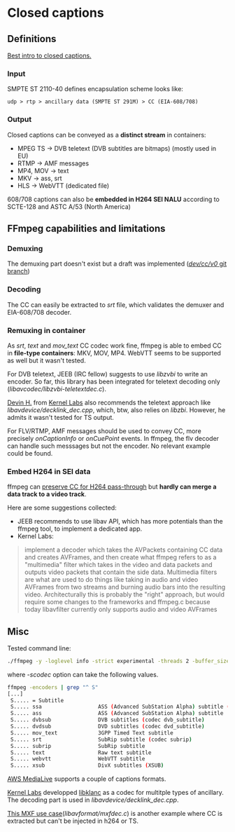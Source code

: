 # Closed captions

## Definitions

[Best intro to closed captions.](https://www.adobe.com/content/dam/acom/en/devnet/video/pdfs/introduction_to_closed_captions.pdf)

### Input

SMPTE ST 2110-40 defines encapsulation scheme looks like:

```
udp > rtp > ancillary data (SMPTE ST 291M) > CC (EIA-608/708)
```

### Output

Closed captions can be conveyed as a **distinct stream** in containers:

* MPEG TS -> DVB teletext (DVB subtitles are bitmaps) (mostly used in EU)
* RTMP -> AMF messages
* MP4, MOV -> text
* MKV -> ass, srt
* HLS -> WebVTT (dedicated file)

608/708 captions can also be **embedded in H264 SEI NALU** according to SCTE-128 and ASTC A/53 (North America)

## FFmpeg capabilities and limitations

### Demuxing

The demuxing part doesn't exist but a draft was implemented ([*dev/cc/v0* git branch](https://github.com/cbcrc/FFmpeg/commits/dev/cc/v0))

### Decoding

The CC can easily be extracted to *srt* file, which validates the demuxer and EIA-608/708 decoder.

### Remuxing in container

As *srt*, *text* and *mov_text* CC codec work fine, ffmpeg is able to embed CC in **file-type containers**: MKV, MOV, MP4. WebVTT seems to be supported as well but it wasn't tested.

For DVB teletext, JEEB (IRC fellow) suggests to use *libzvbi* to write an encoder. So far, this library has been integrated for teletext decoding only (*libavcodec/libzvbi-teletextdec.c*).

[Devin H.](mailto:dheitmueller@kernellabs.com) from [Kernel Labs](http://www.kernellabs.com) also recommends the teletext approach like *libavdevice/decklink_dec.cpp*, which, btw, also relies on *libzbi*. However, he admits it wasn't tested for TS output.

For FLV/RTMP, AMF messages should be used to convey CC, more precisely *onCaptionInfo* or *onCuePoint* events. In ffmpeg, the flv decoder can handle such messsages but not the encoder. No relevant example could be found.

### Embed H264 in SEI data

ffmpeg can [preserve CC for H264 pass-through](https://trac.ffmpeg.org/ticket/1778]) but **hardly can merge a data track to a video track**.

Here are some suggestions collected:

* JEEB recommends to use libav API, which has more potentials than the ffmpeg tool, to implement a dedicated app.
* Kernel Labs:
> implement a decoder which takes the AVPackets containing
> CC data and creates AVFrames, and then create what ffmpeg refers to as
> a "multimedia" filter which takes in the video and data packets and
> outputs video packets that contain the side data.  Multimedia filters
> are what are used to do things like taking in audio and video AVFrames
> from two streams and burning audio bars into the resulting video.
> Architecturally this is probably the "right" approach, but would
> require some changes to the frameworks and ffmpeg.c because today
> libavfilter currently only supports audio and video AVFrames

## Misc

Tested command line:

```sh
./ffmpeg -y -loglevel info -strict experimental -threads 2 -buffer_size 671088640 -protocol_whitelist file,udp,rtp -i /home/transcoder/sdp/emb_176_explora_anc.sdp -fifo_size 1000000000 -smpte2110_timestamp 1 -passlogfile /tmp/ffmpeg2pass  -c:a libfdk_aac -ac 2 -b:a 128k -r 30 -vf yadif=0:-1:0 -s 1280x720 -pix_fmt yuv420p -c:v libx264 -profile:v main -preset fast -level:v 3.1 -b:v 2500k -bufsize:v 5000k -maxrate:v 2500k -a53cc 1 -x264-params b-pyramid=1 -g 30 -keyint_min 16 -pass 1 -refs 6 -scodec text -f tee -map 0:v -map 0:s -map 0:a "[f=mpegts]/tmp/toto.ts|[f=mpegts]udp://@10.177.45.127:5000|[select=\'s:0\']/tmp/toto.srt"
```

where *-scodec* option can take the following values.

```sh
ffmpeg -encoders | grep "^ S"
[...]
 S..... = Subtitle
 S..... ssa                  ASS (Advanced SubStation Alpha) subtitle (codec ass)
 S..... ass                  ASS (Advanced SubStation Alpha) subtitle
 S..... dvbsub               DVB subtitles (codec dvb_subtitle)
 S..... dvdsub               DVD subtitles (codec dvd_subtitle)
 S..... mov_text             3GPP Timed Text subtitle
 S..... srt                  SubRip subtitle (codec subrip)
 S..... subrip               SubRip subtitle
 S..... text                 Raw text subtitle
 S..... webvtt               WebVTT subtitle
 S..... xsub                 DivX subtitles (XSUB)
```

[AWS MediaLive](https://docs.aws.amazon.com/medialive/latest/ug/general-information-supported-formats.html) supports a couple of captions formats.

[Kernel Labs](http://www.kernellabs.com) developped [libklanc](https://github.com/stoth68000/libklvanc) as a codec for multitple types of ancillary. The decoding part is used in *libavdevice/decklink_dec.cpp*.

[This MXF use case](https://trac.ffmpeg.org/ticket/5362)(*libavformat/mxfdec.c*) is another example where CC is extracted but can't be injected in h264 or TS.
